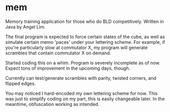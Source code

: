 mem
===

Memory training application for those who do BLD competitively. 
Written in Java by Angel Lim.

The final program is expected to force certain states of the cube, as well as simulate certain memo 'paces' under your lettering scheme.
For example, if you're particularly slow at commutator X, my program will generate scrambles that contain commutator X on demand.

Started coding this on a whim.
Program is severely incomplete as of now. Expect tons of improvement in the upcoming days, though.

Currently can test/generate scrambles with parity, twisted corners, and flipped edges.

You may noticed I hard-encoded my own lettering scheme for now.
This was just to simplify coding on my part, this is easily changeable later.
In the meantime, obfuscation working as intended.

